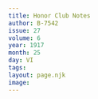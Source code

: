 ```yaml
---
title: Honor Club Notes
author: B-7542
issue: 27
volume: 6
year: 1917
month: 25
day: VI
tags:
layout: page.njk
image:
---
```





